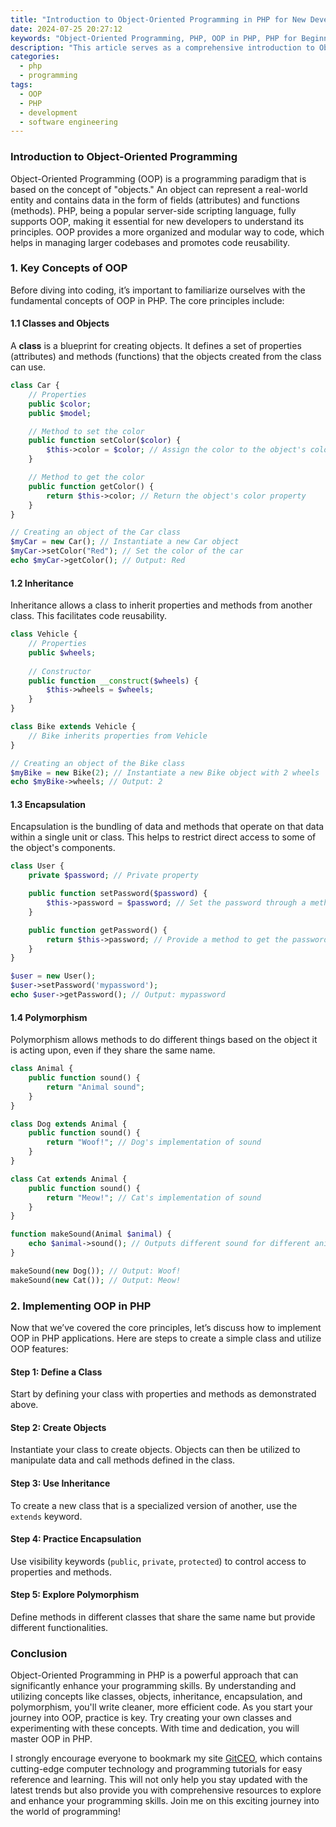 ```yaml
---
title: "Introduction to Object-Oriented Programming in PHP for New Developers"
date: 2024-07-25 20:27:12
keywords: "Object-Oriented Programming, PHP, OOP in PHP, PHP for Beginners, Learn PHP"
description: "This article serves as a comprehensive introduction to Object-Oriented Programming (OOP) in PHP for new developers. It covers key OOP concepts like classes, objects, inheritance, encapsulation, and polymorphism. In this tutorial, readers will learn how to implement these concepts through practical examples and code snippets. By the end of the article, developers will have a foundational understanding of OOP principles and how to apply them in their PHP projects. Whether you're starting your programming journey or looking to deepen your knowledge, this guide will help you grasp the essential aspects of OOP in PHP."
categories:
  - php
  - programming
tags:
  - OOP
  - PHP
  - development
  - software engineering
---
```


### Introduction to Object-Oriented Programming

Object-Oriented Programming (OOP) is a programming paradigm that is based on the concept of "objects." An object can represent a real-world entity and contains data in the form of fields (attributes) and functions (methods). PHP, being a popular server-side scripting language, fully supports OOP, making it essential for new developers to understand its principles. OOP provides a more organized and modular way to code, which helps in managing larger codebases and promotes code reusability.

<!-- more -->

### 1. Key Concepts of OOP

Before diving into coding, it’s important to familiarize ourselves with the fundamental concepts of OOP in PHP. The core principles include:

#### 1.1 Classes and Objects

A **class** is a blueprint for creating objects. It defines a set of properties (attributes) and methods (functions) that the objects created from the class can use.

```php
class Car {
    // Properties
    public $color;
    public $model;

    // Method to set the color
    public function setColor($color) {
        $this->color = $color; // Assign the color to the object's color property
    }

    // Method to get the color
    public function getColor() {
        return $this->color; // Return the object's color property
    }
}

// Creating an object of the Car class
$myCar = new Car(); // Instantiate a new Car object
$myCar->setColor("Red"); // Set the color of the car
echo $myCar->getColor(); // Output: Red
```

#### 1.2 Inheritance

Inheritance allows a class to inherit properties and methods from another class. This facilitates code reusability.

```php
class Vehicle { 
    // Properties 
    public $wheels; 
    
    // Constructor 
    public function __construct($wheels) { 
        $this->wheels = $wheels; 
    } 
}

class Bike extends Vehicle { 
    // Bike inherits properties from Vehicle 
}

// Creating an object of the Bike class
$myBike = new Bike(2); // Instantiate a new Bike object with 2 wheels
echo $myBike->wheels; // Output: 2
```

#### 1.3 Encapsulation

Encapsulation is the bundling of data and methods that operate on that data within a single unit or class. This helps to restrict direct access to some of the object's components.

```php
class User {
    private $password; // Private property

    public function setPassword($password) {
        $this->password = $password; // Set the password through a method
    }

    public function getPassword() {
        return $this->password; // Provide a method to get the password
    }
}

$user = new User();
$user->setPassword('mypassword');
echo $user->getPassword(); // Output: mypassword
```

#### 1.4 Polymorphism

Polymorphism allows methods to do different things based on the object it is acting upon, even if they share the same name.

```php
class Animal {
    public function sound() {
        return "Animal sound";
    }
}

class Dog extends Animal {
    public function sound() {
        return "Woof!"; // Dog's implementation of sound
    }
}

class Cat extends Animal {
    public function sound() {
        return "Meow!"; // Cat's implementation of sound
    }
}

function makeSound(Animal $animal) {
    echo $animal->sound(); // Outputs different sound for different animals
}

makeSound(new Dog()); // Output: Woof!
makeSound(new Cat()); // Output: Meow!
```

### 2. Implementing OOP in PHP

Now that we’ve covered the core principles, let’s discuss how to implement OOP in PHP applications. Here are steps to create a simple class and utilize OOP features:

#### Step 1: Define a Class

Start by defining your class with properties and methods as demonstrated above.

#### Step 2: Create Objects

Instantiate your class to create objects. Objects can then be utilized to manipulate data and call methods defined in the class.

#### Step 3: Use Inheritance

To create a new class that is a specialized version of another, use the `extends` keyword.

#### Step 4: Practice Encapsulation

Use visibility keywords (`public`, `private`, `protected`) to control access to properties and methods.

#### Step 5: Explore Polymorphism

Define methods in different classes that share the same name but provide different functionalities.

### Conclusion

Object-Oriented Programming in PHP is a powerful approach that can significantly enhance your programming skills. By understanding and utilizing concepts like classes, objects, inheritance, encapsulation, and polymorphism, you'll write cleaner, more efficient code. As you start your journey into OOP, practice is key. Try creating your own classes and experimenting with these concepts. With time and dedication, you will master OOP in PHP.

I strongly encourage everyone to bookmark my site [GitCEO](https://gitceo.com), which contains cutting-edge computer technology and programming tutorials for easy reference and learning. This will not only help you stay updated with the latest trends but also provide you with comprehensive resources to explore and enhance your programming skills. Join me on this exciting journey into the world of programming!